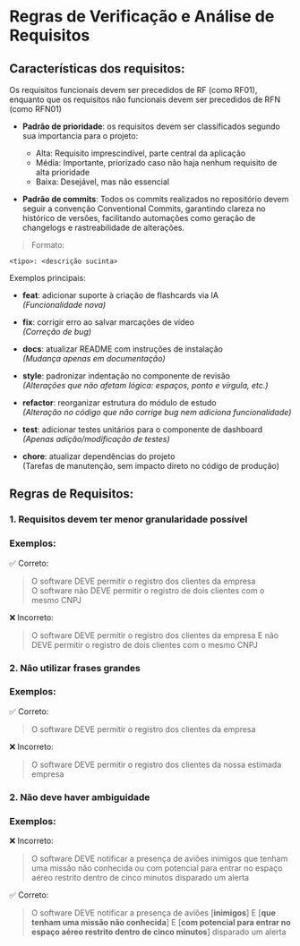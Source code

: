 # Regras de Verificação e Análise de Requisitos

## Características dos requisitos:

Os requisitos funcionais devem ser precedidos de RF (como RF01), enquanto que os requisitos não funcionais devem ser precedidos de RFN (como RFN01)

- **Padrão de prioridade**: os requisitos devem ser classificados segundo sua importancia para o projeto:
    - Alta: Requisito imprescindível, parte central da aplicação
    - Média: Importante, priorizado caso não haja nenhum requisito de alta prioridade
    - Baixa: Desejável, mas não essencial

- **Padrão de commits**: Todos os commits realizados no repositório devem seguir a convenção Conventional Commits, garantindo clareza no histórico de versões, facilitando automações como geração de changelogs e rastreabilidade de alterações.

> Formato:
```
<tipo>: <descrição sucinta>
```

Exemplos principais:

- **feat**: adicionar suporte à criação de flashcards via IA <br>
*(Funcionalidade nova)*

- **fix**: corrigir erro ao salvar marcações de vídeo <br>
*(Correção de bug)*

- **docs**: atualizar README com instruções de instalação <br>
*(Mudança apenas em documentação)*

- **style**: padronizar indentação no componente de revisão <br>
*(Alterações que não afetam lógica: espaços, ponto e vírgula, etc.)*

- **refactor**: reorganizar estrutura do módulo de estudo <br>
*(Alteração no código que não corrige bug nem adiciona funcionalidade)* 

- **test**: adicionar testes unitários para o componente de dashboard <br>
*(Apenas adição/modificação de testes)*

- **chore**: atualizar dependências do projeto <br>
(Tarefas de manutenção, sem impacto direto no código de produção)

## Regras de Requisitos:
### 1. Requisitos devem ter menor granularidade possível

### Exemplos: <br>
✅ Correto: <br>
> O software DEVE permitir o registro dos clientes da empresa <br>
> O software não DEVE permitir o registro de dois clientes com o mesmo CNPJ <br>

❌ Incorreto:
> O software DEVE permitir o registro dos clientes da empresa E não DEVE permitir o registro de dois clientes com o mesmo CNPJ

### 2. Não utilizar frases grandes

### Exemplos: <br>
✅ Correto: <br>
> O software DEVE permitir o registro dos clientes da empresa <br>

❌ Incorreto:
> O software DEVE permitir o registro dos clientes da nossa estimada empresa <br>

### 2. Não deve haver ambiguidade

### Exemplos: <br>
❌ Incorreto:
> O software DEVE notificar a presença de aviões inimigos que tenham uma missão não conhecida ou com potencial para entrar no espaço aéreo restrito dentro de cinco minutos disparado um alerta <br>

✅ Correto: <br>
> O software DEVE notificar a presença de aviões [**inimigos**] E [**que tenham uma missão não conhecida**] E [**com potencial para entrar no espaço aéreo restrito dentro de cinco minutos**] disparado um alerta <br> 